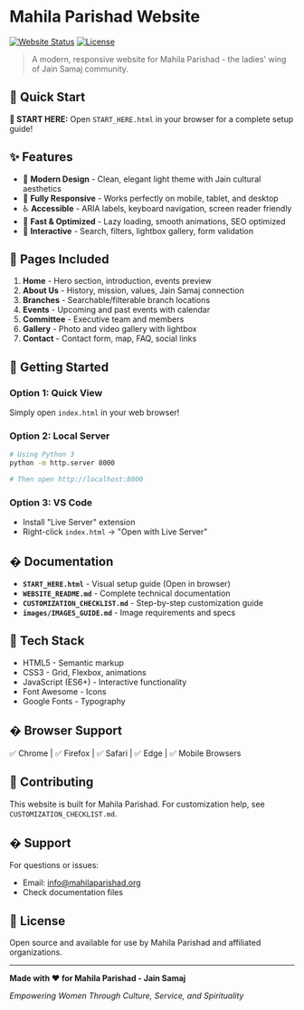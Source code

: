 # Mahila Parishad Website

[![Website Status](https://img.shields.io/badge/status-active-success.svg)]()
[![License](https://img.shields.io/badge/license-MIT-blue.svg)]()

> A modern, responsive website for Mahila Parishad - the ladies' wing of Jain Samaj community.

## 🌟 Quick Start

**📖 START HERE:** Open `START_HERE.html` in your browser for a complete setup guide!

## ✨ Features

- 🎨 **Modern Design** - Clean, elegant light theme with Jain cultural aesthetics
- 📱 **Fully Responsive** - Works perfectly on mobile, tablet, and desktop
- ♿ **Accessible** - ARIA labels, keyboard navigation, screen reader friendly
- 🚀 **Fast & Optimized** - Lazy loading, smooth animations, SEO optimized
- 🎯 **Interactive** - Search, filters, lightbox gallery, form validation

## 📄 Pages Included

1. **Home** - Hero section, introduction, events preview
2. **About Us** - History, mission, values, Jain Samaj connection
3. **Branches** - Searchable/filterable branch locations
4. **Events** - Upcoming and past events with calendar
5. **Committee** - Executive team and members
6. **Gallery** - Photo and video gallery with lightbox
7. **Contact** - Contact form, map, FAQ, social links

## 🚀 Getting Started

### Option 1: Quick View
Simply open `index.html` in your web browser!

### Option 2: Local Server
```bash
# Using Python 3
python -m http.server 8000

# Then open http://localhost:8000
```

### Option 3: VS Code
- Install "Live Server" extension
- Right-click `index.html` → "Open with Live Server"

## � Documentation

- **`START_HERE.html`** - Visual setup guide (Open in browser)
- **`WEBSITE_README.md`** - Complete technical documentation
- **`CUSTOMIZATION_CHECKLIST.md`** - Step-by-step customization guide
- **`images/IMAGES_GUIDE.md`** - Image requirements and specs

## 🎨 Tech Stack

- HTML5 - Semantic markup
- CSS3 - Grid, Flexbox, animations
- JavaScript (ES6+) - Interactive functionality
- Font Awesome - Icons
- Google Fonts - Typography

## � Browser Support

✅ Chrome | ✅ Firefox | ✅ Safari | ✅ Edge | ✅ Mobile Browsers

## 🤝 Contributing

This website is built for Mahila Parishad. For customization help, see `CUSTOMIZATION_CHECKLIST.md`.

## � Support

For questions or issues:
- Email: info@mahilaparishad.org
- Check documentation files

## 📄 License

Open source and available for use by Mahila Parishad and affiliated organizations.

---

**Made with ❤️ for Mahila Parishad - Jain Samaj**

*Empowering Women Through Culture, Service, and Spirituality*
